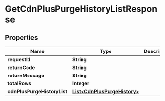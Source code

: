 
# GetCdnPlusPurgeHistoryListResponse

## Properties
Name | Type | Description | Notes
------------ | ------------- | ------------- | -------------
**requestId** | **String** |  |  [optional]
**returnCode** | **String** |  |  [optional]
**returnMessage** | **String** |  |  [optional]
**totalRows** | **Integer** |  |  [optional]
**cdnPlusPurgeHistoryList** | [**List&lt;CdnPlusPurgeHistory&gt;**](CdnPlusPurgeHistory.md) |  |  [optional]



